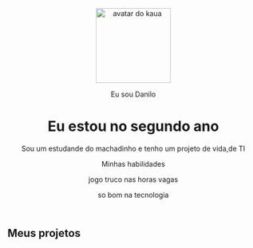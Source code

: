 <!DOCTYPE html>
<html lang="pt-br">

<head>
    <meta charset="UTF-8">
    <meta name="viewpoint" content="width=device-width, initial-scale=1.0">
    <link href="https://cdn.jsdelivr.net/npm/bootstrap@5.3.2/dist/css/bootstrap.min.css" rel="stylesheet">
    <link rel="stylesheet" href="https://cdn.jsdelivr.net/npm/bootstrap-icons@1.11.3/font/bootstrap-icons.min.css">
    <link rel="stylesheet" href="style.css">
    <title>Meu portfólio</title>
</head>

<body>
    <header class="container text-center">
        <img src="img/avatar-perfil.png" alt="avatar do kaua" class="rounded-circle" width="150" height="150"
            srcset="">
        <p class="lead">Eu sou Danilo</p>
        <h1>Eu estou no segundo ano</h1>
        <p>Sou um estudande do machadinho e tenho um projeto de vida,de TI</p>
        <p>Minhas habilidades</p>
        <div>  
            <p class="badge bg-secondary">jogo truco nas horas vagas</p>
            <p class="badge bg-secondary">so bom na tecnologia</p>
        </div>
    </header>
    <main class="container mt-5">
        <h2>Meus projetos</h2>
